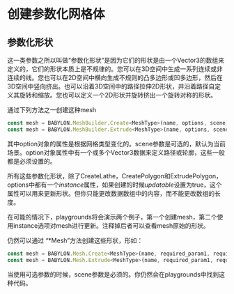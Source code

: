 创建参数化网格体
===

## 参数化形状

这一类参数之所以叫做“参数化形状”是因为它们的形状是由一个Vector3的数组来定义的，它们的形状本质上是不规律的。您可以在3D空间中生成一系列连续或非连续的线。您也可以在2D空间中横向生成不规则的凸多边形或凹多边形，然后在3D空间中竖向挤出。也可以沿着3D空间中的路径拉伸2D形状，并沿着路径自定义其旋转和缩放。您也可以定义一个2D形状并旋转挤出一个旋转对称的形状。

通过下列方法之一创建这种mesh

````javascript
const mesh = BABYLON.MeshBuilder.Create<MeshType>(name, options, scene);
const mesh = BABYLON.MeshBuilder.Extrude<MeshType>(name, options, scene);
````

其中option对象的属性是根据网格类型变化的。scene参数是可选的，默认为当前场景。option对象属性中有一个或多个Vector3数据来定义路径或轮廓，这些一般都是必须设置的。

所有这些参数化形状，除了CreateLathe，CreatePolygon和ExtrudePolygon，options中都有一个*instance*属性，如果创建的时候*updatable*设置为true，这个属性可以用来更新形状。但你只能更改数据数组中的内容，而不能更改数组的长度。

在可能的情况下，playgrounds将会演示两个例子，第一个创建mesh，第二个使用instance选项对mesh进行更新。注释掉后者可以查看mesh原始的形状。

仍然可以通过 “*Mesh”方法创建这些形状，形如：

````javascript
const mesh = BABYLON.Mesh.Create<MeshType>(name, required_param1, required_param2, ..., scene, optional_parameter1, ........);
const mesh = BABYLON.Mesh.Extrude<MeshType>(name, required_param1, required_param2, ..., scene, optional_parameter1, ........);
````

当使用可选参数的时候，scene参数是必须的。你仍然会在playgrounds中找到这种代码。